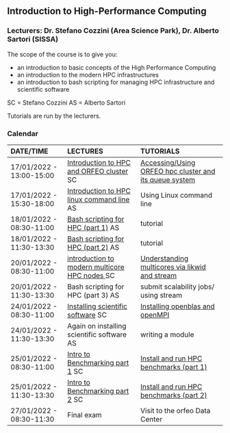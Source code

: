 ## Introduction to High-Performance Computing

### Lecturers: Dr. Stefano Cozzini (Area Science Park), Dr. Alberto Sartori (SISSA)


The scope of the course is to give you:

- an introduction to basic concepts of the High Performance Computing
- an introduction to the modern HPC infrastructures 
- an introduction to bash scripting for managing HPC infrastructure and scientific software

SC = Stefano Cozzini
AS = Alberto Sartori

Tutorials are run by the lecturers.

### Calendar 

| DATE/TIME        | LECTURES                                                     | TUTORIALS                                       |
| :---------- | :----------------------------------------------------------- | :--------------------------------------------------- | 
| 17/01/2022 - 13:00-15:00 | [Introduction to HPC and ORFEO cluster](introHPC.pdf) SC    |  [Accessing/Using ORFEO hpc cluster and its queue system](using-orfeo/README.md)       | 
| 17/01/2022 - 15:30-18:00 | [Introduction to HPC linux command line](https://docs.google.com/presentation/d/1pS0RXDcbE71o_xIrZJkmk3x1umunIJl3ihGXlhXO5fY/edit?usp=sharing)      AS     |  Using Linux command line   | 
| 18/01/2022 - 08:30-11:00 | [Bash scripting for HPC (part 1)](https://docs.google.com/presentation/d/1sPKC3KUFY8bCH-l39fidDFbXPVKK9TCLdBTSQHzBG8U/edit?usp=sharing)   AS |    tutorial      |  
| 18/01/2022 - 11:30-13:30 | [Bash scripting for HPC (part 2)](https://docs.google.com/presentation/d/1sPKC3KUFY8bCH-l39fidDFbXPVKK9TCLdBTSQHzBG8U/edit?usp=sharing)   AS  |   tutorial     |
| 20/01/2022 - 08:30-11:00 | [introduction to modern multicore HPC nodes ](IntroMulticore.pdf) SC | [Understanding multicores via likwid and stream](understanding-multicores/README.md)  | 
| 20/01/2022 - 11:30-13:30 | Bash scripting for HPC (part 3) AS  |  submit scalability jobs/ using stream       |
| 24/01/2022 - 08:30-11:00 | [Installing scientific software](InstallingSoftware.pdf)     SC        |  [Installing openblas and openMPI](installing-scientific-libraries/README.md)     | 
| 24/01/2022 - 11:30-13:30 | Again on installing scientific software  AS       | writing a module        | 
| 25/01/2022 - 08:30-11:00 | [Intro to Benchmarking part 1](intro2benchmarking.pdf)  SC  |  [Install and run HPC benchmarks (part 1)](benchmarking-hpc-nodes/README.md)    | 
| 25/01/2022 - 11:30-13:30 | [Intro to Benchmarking part 2](intro2benchmarking.pdf)  SC  |  [Install and run HPC benchmarks (part 2)](benchmarking-hpc-nodes/README.md)      | 
| 27/01/2022 - 08:30-11:30 | Final exam              | Visit to the orfeo Data Center      | 
